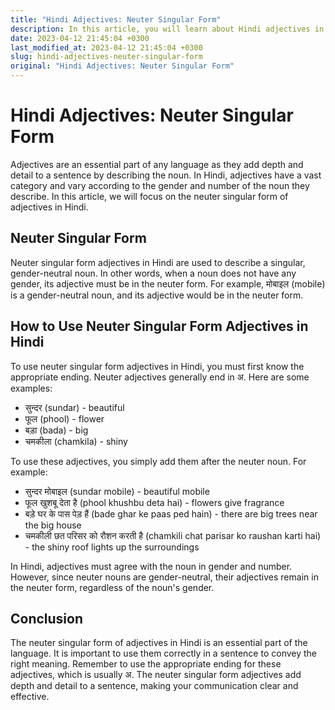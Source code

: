 ```yaml
---
title: "Hindi Adjectives: Neuter Singular Form"
description: In this article, you will learn about Hindi adjectives in the neuter singular form and how to use them in sentences.
date: 2023-04-12 21:45:04 +0300
last_modified_at: 2023-04-12 21:45:04 +0300
slug: hindi-adjectives-neuter-singular-form
original: "Hindi Adjectives: Neuter Singular Form"
---
```

# Hindi Adjectives: Neuter Singular Form

Adjectives are an essential part of any language as they add depth and detail to a sentence by describing the noun. In Hindi, adjectives have a vast category and vary according to the gender and number of the noun they describe. In this article, we will focus on the neuter singular form of adjectives in Hindi.

## Neuter Singular Form

Neuter singular form adjectives in Hindi are used to describe a singular, gender-neutral noun. In other words, when a noun does not have any gender, its adjective must be in the neuter form. For example, मोबाइल (mobile) is a gender-neutral noun, and its adjective would be in the neuter form.

## How to Use Neuter Singular Form Adjectives in Hindi

To use neuter singular form adjectives in Hindi, you must first know the appropriate ending. Neuter adjectives generally end in अ. Here are some examples:

- सुन्दर (sundar) - beautiful
- फूल (phool) - flower
- बड़ा (bada) - big
- चमकीला (chamkila) - shiny

To use these adjectives, you simply add them after the neuter noun. For example:

- सुन्दर मोबाइल (sundar mobile) - beautiful mobile
- फूल खुशबू देता है (phool khushbu deta hai) - flowers give fragrance
- बड़े घर के पास पेड़ हैं (bade ghar ke paas ped hain) - there are big trees near the big house
- चमकीली छत परिसर को रौशन करती है (chamkili chat parisar ko raushan karti hai) - the shiny roof lights up the surroundings

In Hindi, adjectives must agree with the noun in gender and number. However, since neuter nouns are gender-neutral, their adjectives remain in the neuter form, regardless of the noun's gender.

## Conclusion

The neuter singular form of adjectives in Hindi is an essential part of the language. It is important to use them correctly in a sentence to convey the right meaning. Remember to use the appropriate ending for these adjectives, which is usually अ. The neuter singular form adjectives add depth and detail to a sentence, making your communication clear and effective.